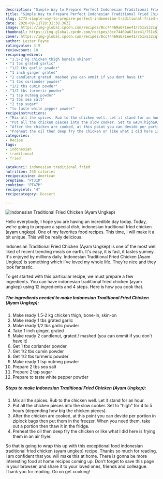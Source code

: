 ```yaml
---
description: "Simple Way to Prepare Perfect Indonesian Traditional Fried Chicken (Ayam Ungkep)"
title: "Simple Way to Prepare Perfect Indonesian Traditional Fried Chicken (Ayam Ungkep)"
slug: 1772-simple-way-to-prepare-perfect-indonesian-traditional-fried-chicken-ayam-ungkep
date: 2020-09-11T20:31:38.363Z
image: https://img-global.cpcdn.com/recipes/8cc74469a671ee41/751x532cq70/indonesian-traditional-fried-chicken-ayam-ungkep-recipe-main-photo.jpg
thumbnail: https://img-global.cpcdn.com/recipes/8cc74469a671ee41/751x532cq70/indonesian-traditional-fried-chicken-ayam-ungkep-recipe-main-photo.jpg
cover: https://img-global.cpcdn.com/recipes/8cc74469a671ee41/751x532cq70/indonesian-traditional-fried-chicken-ayam-ungkep-recipe-main-photo.jpg
author: Lester Payne
ratingvalue: 4.9
reviewcount: 10
recipeingredient:
- "1.5-2 kg chicken thigh bonein skinon"
- "1 tbs grated garlic"
- "1/2 tbs garlic powder"
- "1 inch ginger grated"
- "2 candlenut grated  mashed you can ommit if you dont have it"
- "1 tbs coriander powder"
- "1/2 tbs cumin powder"
- "1/2 tbs turmeric powder"
- "1 tsp nutmeg powder"
- "2 tbs sea salt"
- "2 tsp sugar"
- "to taste white pepper powder"
recipeinstructions:
- "Mix all the spices. Rub to the chicken well. Let it stand for an hour."
- "Put all the chicken pieces into the slow cooker. Set to &#34;high&#34; for 4 to 5 hours (depending how big the chicken pieces)."
- "After the chicken are cooked, at this point you can devide per portion in ziplock bags then put them in the freezer. When you need them, take out a portion then thaw it in the fridge."
- "Preheat the oil then deep fry the chicken or like what I did here is frying them in an air fryer."
categories:
- Recipe
tags:
- indonesian
- traditional
- fried

katakunci: indonesian traditional fried 
nutrition: 246 calories
recipecuisine: American
preptime: "PT31M"
cooktime: "PT47M"
recipeyield: "4"
recipecategory: Dessert

---
```



![Indonesian Traditional Fried Chicken (Ayam Ungkep)](https://img-global.cpcdn.com/recipes/8cc74469a671ee41/751x532cq70/indonesian-traditional-fried-chicken-ayam-ungkep-recipe-main-photo.jpg)

Hello everybody, I hope you are having an incredible day today. Today, we're going to prepare a special dish, indonesian traditional fried chicken (ayam ungkep). One of my favorites food recipes. This time, I will make it a bit unique. This will be really delicious.

Indonesian Traditional Fried Chicken (Ayam Ungkep) is one of the most well liked of recent trending meals on earth. It's easy, it is fast, it tastes yummy. It's enjoyed by millions daily. Indonesian Traditional Fried Chicken (Ayam Ungkep) is something which I've loved my whole life. They're nice and they look fantastic.




To get started with this particular recipe, we must prepare a few ingredients. You can have indonesian traditional fried chicken (ayam ungkep) using 12 ingredients and 4 steps. Here is how you cook that.

<!--inarticleads1-->

##### The ingredients needed to make Indonesian Traditional Fried Chicken (Ayam Ungkep):

1. Make ready 1.5-2 kg chicken thigh, bone-in, skin-on
1. Make ready 1 tbs grated garlic
1. Make ready 1/2 tbs garlic powder
1. Take 1 inch ginger, grated
1. Make ready 2 candlenut, grated / mashed (you can ommit if you don&#39;t have it)
1. Get 1 tbs coriander powder
1. Get 1/2 tbs cumin powder
1. Get 1/2 tbs turmeric powder
1. Make ready 1 tsp nutmeg powder
1. Prepare 2 tbs sea salt
1. Prepare 2 tsp sugar
1. Prepare to taste white pepper powder




<!--inarticleads2-->

##### Steps to make Indonesian Traditional Fried Chicken (Ayam Ungkep):

1. Mix all the spices. Rub to the chicken well. Let it stand for an hour.
1. Put all the chicken pieces into the slow cooker. Set to &#34;high&#34; for 4 to 5 hours (depending how big the chicken pieces).
1. After the chicken are cooked, at this point you can devide per portion in ziplock bags then put them in the freezer. When you need them, take out a portion then thaw it in the fridge.
1. Preheat the oil then deep fry the chicken or like what I did here is frying them in an air fryer.




So that is going to wrap this up with this exceptional food indonesian traditional fried chicken (ayam ungkep) recipe. Thanks so much for reading. I am confident that you will make this at home. There is gonna be more interesting food at home recipes coming up. Don't forget to save this page in your browser, and share it to your loved ones, friends and colleague. Thank you for reading. Go on get cooking!
